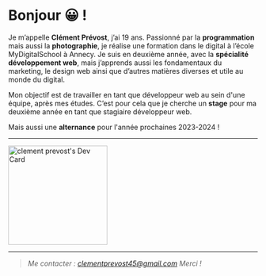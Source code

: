 # Bonjour :grinning: !

Je m’appelle **Clément Prévost**, j’ai 19 ans. Passionné par la **programmation** mais aussi la **photographie**, je réalise une formation dans le digital à l’école MyDigitalSchool à Annecy.
Je suis en deuxième année, avec la **spécialité développement web**, mais j’apprends aussi les fondamentaux du marketing, le design web ainsi que d’autres matières diverses et utile au monde du digital.

Mon objectif est de travailler en tant que développeur web au sein d'une équipe, après mes études. C’est pour cela que je cherche un **stage** pour ma deuxième année en tant que stagiaire développeur web.

Mais aussi une **alternance** pour l'année prochaines 2023-2024 !

<hr>

<a href="https://app.daily.dev/RealGreen"><img src="https://api.daily.dev/devcards/d4a8d2a418404420a9f432cd61db5764.png?r=xk2" width="200" alt="clement prevost's Dev Card"/></a>

<hr>

> *Me contacter : clementprevost45@gmail.com*
> *Merci !* 

